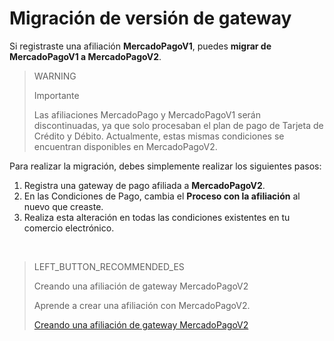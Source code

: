 # Migración de versión de gateway

Si registraste una afiliación **MercadoPagoV1**, puedes **migrar de MercadoPagoV1 a MercadoPagoV2**.

> WARNING
>
> Importante
>
> Las afiliaciones MercadoPago y MercadoPagoV1 serán discontinuadas, ya que solo procesaban el plan de pago de Tarjeta de Crédito y Débito. Actualmente, estas mismas condiciones se encuentran disponibles en MercadoPagoV2.

Para realizar la migración, debes simplemente realizar los siguientes pasos:

1. Registra una gateway de pago afiliada a **MercadoPagoV2**.
2. En las Condiciones de Pago, cambia el **Proceso con la afiliación** al nuevo que creaste.
3. Realiza esta alteración en todas las condiciones existentes en tu comercio electrónico.

&nbsp;

> LEFT_BUTTON_RECOMMENDED_ES
>
> Creando una afiliación de gateway MercadoPagoV2
>
> Aprende a crear una afiliación con MercadoPagoV2.
>
> [Creando una afiliación de gateway MercadoPagoV2](https://www.mercadopago[FAKER][URL][DOMAIN]/developers/es/guides/plugins/unofficial/vtex/gateway-affiliations)